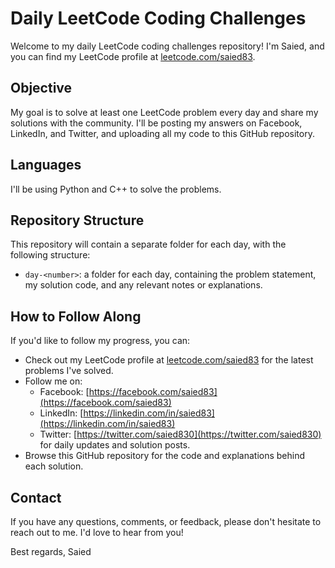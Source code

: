 # **Daily LeetCode Coding Challenges**

Welcome to my daily LeetCode coding challenges repository! I'm Saied, and you can find my LeetCode profile at [leetcode.com/saied83](http://leetcode.com/saied83).

## **Objective**

My goal is to solve at least one LeetCode problem every day and share my solutions with the community. I'll be posting my answers on Facebook, LinkedIn, and Twitter, and uploading all my code to this GitHub repository.

## **Languages**

I'll be using Python and C++ to solve the problems.

## **Repository Structure**

This repository will contain a separate folder for each day, with the following structure:

- `day-<number>`: a folder for each day, containing the problem statement, my solution code, and any relevant notes or explanations.

## **How to Follow Along**

If you'd like to follow my progress, you can:

- Check out my LeetCode profile at [leetcode.com/saied83](http://leetcode.com/saied83) for the latest problems I've solved.
- Follow me on:
  - Facebook: [https://facebook.com/saied83](https://facebook.com/saied83)
  - LinkedIn: [https://linkedin.com/in/saied83](https://linkedin.com/in/saied83)
  - Twitter: [https://twitter.com/saied830](https://twitter.com/saied830)
    for daily updates and solution posts.
- Browse this GitHub repository for the code and explanations behind each solution.

## **Contact**

If you have any questions, comments, or feedback, please don't hesitate to reach out to me. I'd love to hear from you!

Best regards,
Saied
